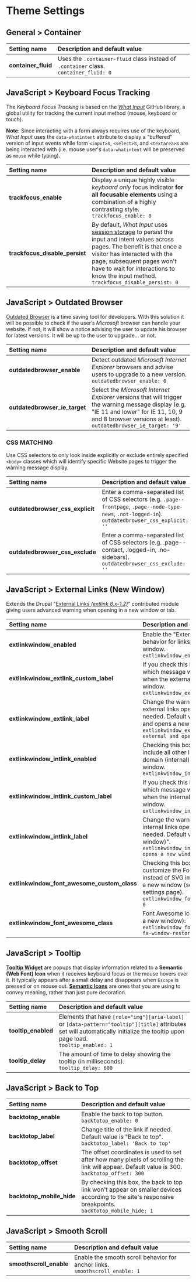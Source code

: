 
Theme Settings
==========

## General > Container

| Setting name | Description and default value |
|:--|:--|
| **container_fluid** | Uses the `.container-fluid` class instead of `.container` class.<br>`container_fluid: 0` |

## JavaScript > Keyboard Focus Tracking

The _Keyboard Focus Tracking_ is based on the [_What Input_](https://github.com/ten1seven/what-input) GitHub library, a global utility for tracking the current input method (mouse, keyboard or touch).

**Note:** Since interacting with a form always requires use of the keyboard, _What Input_ uses the `data-whatintent` attribute to display a "buffered" version of input events while form `<input>`s, `<select>`s, and `<textarea>`s are being interacted with (i.e. mouse user's `data-whatintent` will be preserved as `mouse` while typing).

| Setting name | Description and default value |
|:--|:--|
| **trackfocus_enable** | Display a unique highly visible _keyboard only_ focus indicator **for all focusable elements** using a combination of a highly contrasting style.<br>`trackfocus_enable: 0` |
| **trackfocus_disable_persist** | By default, _What Input_ uses [session storage](https://developer.mozilla.org/en-US/docs/Web/API/Window/sessionStorage) to persist the input and intent values across pages. The benefit is that once a visitor has interacted with the page, subsequent pages won't have to wait for interactions to know the input method.<br>`trackfocus_disable_persist: 0` |

## JavaScript > Outdated Browser

[Outdated Browser](http://outdatedbrowser.com/en) is a time saving tool for developers. With this solution it will be possible to check if the user’s _Microsoft_ browser can handle your website. If not, it will show a notice advising the user to update his browser for latest versions. It will be up to the user to upgrade... or not.

| Setting name | Description and default value |
|:--|:--|
| **outdatedbrowser_enable** | Detect outdated _Microsoft Internet Explorer_ browsers and advise users to upgrade to a new version.<br>`outdatedbrowser_enable: 0` |
| **outdatedbrowser_ie_target** | Select the _Microsoft Internet Explorer_ versions that will trigger the warning message display (e.g. "IE 11 and lower" for IE 11, 10, 9 and 8 browser versions at least).<br>`outdatedbrowser_ie_target: '9'` |

### CSS MATCHING

Use CSS selectors to only look inside explicitly or exclude entirely specified `<body>` classes which will identify specific Website pages to trigger the warning message display.

| Setting name | Description and default value |
|:--|:--|
| **outdatedbrowser_css_explicit** | Enter a comma-separated list of CSS selectors (e.g. `.page--frontpage`, `.page--node-type-news`, `.not-logged-in`).<br>`outdatedbrowser_css_explicit: ''` |
| **outdatedbrowser_css_exclude** | Enter a comma-separated list of CSS selectors (e.g. .page--contact, .logged-in, .no-sidebars).<br>`outdatedbrowser_css_exclude: ''` |

## JavaScript > External Links (New Window)

Extends the Drupal "[External Links  _(extlink 8.x-1.2)_](https://www.drupal.org/project/extlink)" contributed module giving users advanced warning when opening in a new window or tab.

| Setting name | Description and default value |
|:--|:--|
| **extlinkwindow_enabled** | Enable the "External Links" (New Window) behavior for links that open in a new window.<br>`extlinkwindow_enabled: 1` |
| **extlinkwindow_extlink_custom_label** | If you check this box you can choose which message will be used to warn users when the external links open in a new window.<br>`extlinkwindow_extlink_custom_label: 0` |
| **extlinkwindow_extlink_label** | Change the warning message of the external links opening in a new window if needed. Default value is "(link is external and opens a new window)".<br>`extlinkwindow_extlink_label: '(link is external and opens a new window)'` |
| **extlinkwindow_intlink_enabled** | Checking this box will automatically include all other links having the same domain (internal) and which open in a new window.<br>`extlinkwindow_intlink_enabled: 0` |
| **extlinkwindow_intlink_custom_label** | If you check this box you can choose which message will be used to warn users when the internal links open in a new window.<br>`extlinkwindow_intlink_custom_label: 0` |
| **extlinkwindow_intlink_label** | Change the warning message of the internal links opening in a new window if needed. Default value is "(link opens a new window)".<br>`extlinkwindow_intlink_label: '(link opens a new window)'` |
| **extlinkwindow_font_awesome_custom_class** | Checking this box will allow you to customize the Font Awesome icon (used instead of SVG image) for links opening in a new window (see the "External Links" settings page).<br>`extlinkwindow_font_awesome_custom_class: 0` |
| **extlinkwindow_font_awesome_class** | Font Awesome icon class (links opening in a new window):<br>`extlinkwindow_font_awesome_class: 'fas fa-window-restore'` |

## JavaScript > Tooltip

**[Tooltip Widget](https://www.w3.org/TR/wai-aria-practices-1.1/#tooltip)** are popups that display information related to a **Semantic (Web Font) Icon** when it receives keyboard focus or the mouse hovers over it. It typically appears after a small delay and disappears when `Escape` is pressed or on mouse out. **[Semantic Icons](https://www.w3.org/WAI/WCAG21/Techniques/aria/ARIA24.html)** are ones that you are using to convey meaning, rather than just pure decoration.

| Setting name | Description and default value |
|:--|:--|
| **tooltip_enabled** | Elements that have `[role="img"][aria-label]` or `[data-pattern="tooltip"][title]` attributes set will automatically initialize the tooltip upon page load.<br>`tooltip_enabled: 1` |
| **tooltip_delay** | The amount of time to delay showing the tooltip (in milliseconds).<br>`tooltip_delay: 600` |

## JavaScript > Back to Top

| Setting name | Description and default value |
|:--|:--|
| **backtotop_enable** | Enable the back to top button.<br>`backtotop_enable: 0` |
| **backtotop_label** | Change title of the link if needed. Default value is "Back to top".<br>`backtotop_label: 'Back to top'` |
| **backtotop_offset** | The offset coordinates is used to set after how many pixels of scrolling the link will appear. Default value is 300.<br>`backtotop_offset: 300` |
| **backtotop_mobile_hide** | By checking this box, the back to top link won't appear on smaller devices according to the site's responsive breakpoints.<br>`backtotop_mobile_hide: 1` |

## JavaScript > Smooth Scroll

| Setting name | Description and default value |
|:--|:--|
| **smoothscroll_enable** | Enable the smooth scroll behavior for anchor links.<br>`smoothscroll_enable: 1` |
